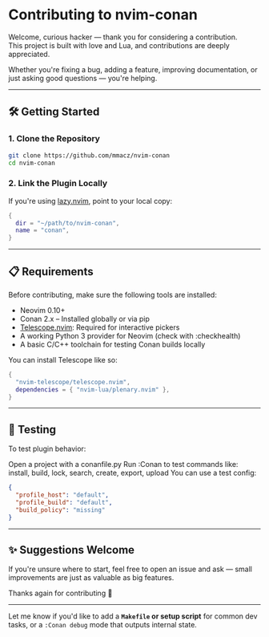 # Contributing to nvim-conan

Welcome, curious hacker — thank you for considering a contribution.  
This project is built with love and Lua, and contributions are deeply appreciated.

Whether you're fixing a bug, adding a feature, improving documentation, or just asking good questions — you're helping.

---

## 🛠️ Getting Started

### 1. Clone the Repository

```bash
git clone https://github.com/mmacz/nvim-conan
cd nvim-conan
```


### 2. Link the Plugin Locally

If you're using [lazy.nvim](https://github.com/folke/lazy.nvim), point to your local copy:
```lua
{
  dir = "~/path/to/nvim-conan",
  name = "conan",
}
```

------

## 📋 Requirements

Before contributing, make sure the following tools are installed:

- Neovim 0.10+
- Conan 2.x – Installed globally or via pip
- [Telescope.nvim](https://github.com/nvim-telescope/telescope.nvim): Required for interactive pickers
- A working Python 3 provider for Neovim (check with :checkhealth)
- A basic C/C++ toolchain for testing Conan builds locally

You can install Telescope like so:

```lua
{
  "nvim-telescope/telescope.nvim",
  dependencies = { "nvim-lua/plenary.nvim" },
}
```
-----

## 🧪 Testing

To test plugin behavior:

Open a project with a conanfile.py
Run :Conan <subcommand> to test commands like:
install, build, lock, search, create, export, upload
You can use a test config:

```json
{
  "profile_host": "default",
  "profile_build": "default",
  "build_policy": "missing"
}
```
-------

## ✨ Suggestions Welcome

If you're unsure where to start, feel free to open an issue and ask — small improvements are just as valuable as big features.

Thanks again for contributing 💚


---

Let me know if you'd like to add a **`Makefile` or setup script** for common dev tasks, or a `:Conan debug` mode that outputs internal state.

